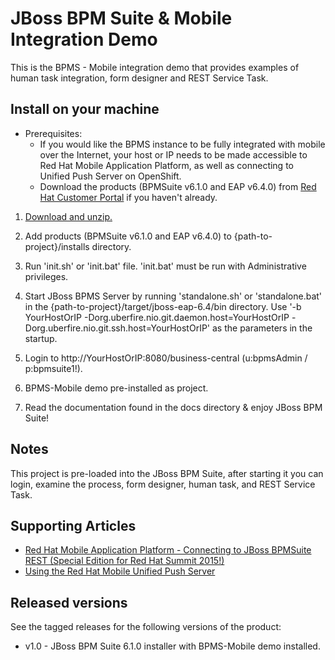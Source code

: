 JBoss BPM Suite & Mobile Integration Demo
=========================================
This is the BPMS - Mobile integration demo that provides examples of human task integration, form designer
and REST Service Task.


Install on your machine
-----------------------
* Prerequisites:
	- If you would like the BPMS instance to be fully integrated with mobile over the Internet, your host or IP needs to be made accessible to Red Hat Mobile Application Platform, as well as connecting to Unified Push Server on OpenShift.
	- Download the products (BPMSuite v6.1.0 and EAP v6.4.0) from [Red Hat Customer Portal](https://access.redhat.com) if you haven't already.

1. [Download and unzip.](https://github.com/jbossdemocentral/bpms-mobile-dv-integration-demo/archive/master.zip)

2. Add products (BPMSuite v6.1.0 and EAP v6.4.0) to {path-to-project}/installs directory.

3. Run 'init.sh' or 'init.bat' file. 'init.bat' must be run with Administrative privileges.

4. Start JBoss BPMS Server by running 'standalone.sh' or 'standalone.bat' in the {path-to-project}/target/jboss-eap-6.4/bin directory.
   Use '-b YourHostOrIP -Dorg.uberfire.nio.git.daemon.host=YourHostOrIP -Dorg.uberfire.nio.git.ssh.host=YourHostOrIP' as the parameters in the startup.

5. Login to http://YourHostOrIP:8080/business-central  (u:bpmsAdmin / p:bpmsuite1!).

6. BPMS-Mobile demo pre-installed as project.

7. Read the documentation found in the docs directory & enjoy JBoss BPM Suite!

Notes
-----
This project is pre-loaded into the JBoss BPM Suite, after starting it you can login,
examine the process, form designer, human task, and REST Service Task.

Supporting Articles
-------------------
- [Red Hat Mobile Application Platform - Connecting to JBoss BPMSuite REST (Special Edition for Red Hat Summit 2015!)](http://maggiechu-jboss.blogspot.com/2015/06/red-hat-mobile-app-connecting-to-bpms-rest.html)
- [Using the Red Hat Mobile Unified Push Server](http://www.ossmentor.com/2015/07/using-red-hat-mobile-unified-push-server.html)

Released versions
-----------------
See the tagged releases for the following versions of the product:

- v1.0 - JBoss BPM Suite 6.1.0 installer with BPMS-Mobile demo installed.